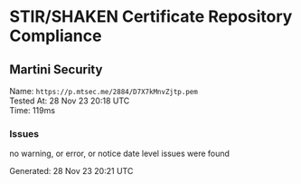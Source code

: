 # STIR/SHAKEN Certificate Repository Compliance

## Martini Security

Name: `https://p.mtsec.me/2884/D7X7kMnvZjtp.pem`\
Tested At: 28 Nov 23 20:18 UTC\
Time: 119ms

### Issues

no warning, or error, or notice date level issues were found

Generated: 28 Nov 23 20:21 UTC
